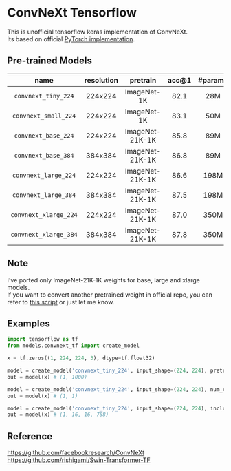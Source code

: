 # ConvNeXt Tensorflow

This is unofficial tensorflow keras implementation of ConvNeXt.  
Its based on official [PyTorch implementation](https://github.com/facebookresearch/ConvNeXt).

## Pre-trained Models

| name | resolution | pretrain | acc@1 | #params | FLOPs | model |
|:---:|:---:|:---:|:---:| :---:|:---:|:---:|
| `convnext_tiny_224` | 224x224 |ImageNet-1K | 82.1 | 28M | 4.5G | [github](https://dl.fbaipublicfiles.com/convnext/convnext_tiny_1k_224_ema.pth) |
| `convnext_small_224` | 224x224 |ImageNet-1K | 83.1 | 50M | 8.7G | [github](https://dl.fbaipublicfiles.com/convnext/convnext_small_1k_224_ema.pth) |
| `convnext_base_224` | 224x224 |ImageNet-21K-1K | 85.8 | 89M | 15.4G | [github](https://dl.fbaipublicfiles.com/convnext/convnext_base_1k_224_ema.pth) |
| `convnext_base_384` | 384x384 |ImageNet-21K-1K | 86.8 | 89M | 45.0G | [github](https://dl.fbaipublicfiles.com/convnext/convnext_base_1k_384.pth) |
| `convnext_large_224` | 224x224 |ImageNet-21K-1K | 86.6 | 198M | 34.4G | [github](https://dl.fbaipublicfiles.com/convnext/convnext_large_1k_224_ema.pth) |
| `convnext_large_384` | 384x384 |ImageNet-21K-1K | 87.5 | 198M | 101.0G | [github](https://dl.fbaipublicfiles.com/convnext/convnext_large_1k_384.pth) |
| `convnext_xlarge_224` | 224x224 |ImageNet-21K-1K | 87.0 | 350M | 60.9G | [github](https://dl.fbaipublicfiles.com/convnext/convnext_large_1k_224_ema.pth) |
| `convnext_xlarge_384` | 384x384 |ImageNet-21K-1K | 87.8 | 350M | 179.0G | [github](https://dl.fbaipublicfiles.com/convnext/convnext_large_1k_384.pth) |

## Note
I've ported only ImageNet-21K-1K weights for base, large and xlarge models.  
If you want to convert another pretrained weight in official repo, you can refer to [this script](https://github.com/bamps53/convnext-tf/blob/master/convert_weights.py) or just let me know.

## Examples
```python
import tensorflow as tf
from models.convnext_tf import create_model

x = tf.zeros((1, 224, 224, 3), dtype=tf.float32)

model = create_model('convnext_tiny_224', input_shape=(224, 224), pretrained=True)
out = model(x) # (1, 1000)

model = create_model('convnext_tiny_224', input_shape=(224, 224), num_classes=1, pretrained=True)
out = model(x) # (1, 1)

model = create_model('convnext_tiny_224', input_shape=(224, 224), include_top=False, pretrained=True)
out = model(x) # (1, 16, 16, 768)
```

## Reference
https://github.com/facebookresearch/ConvNeXt  
https://github.com/rishigami/Swin-Transformer-TF  
